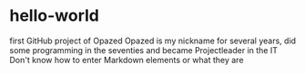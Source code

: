 # hello-world
first GitHub project of Opazed
Opazed is my nickname for several years, did some programming in the seventies and became Projectleader in the IT
Don't know how to enter Markdown elements or what they are
